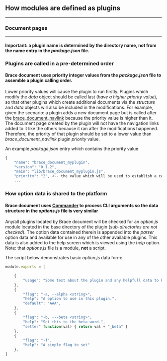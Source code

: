 ## How modules are defined as plugins 

---
### Document pages

---

#### Important: a plugin name is determined by the directory name, **not** from the name entry in the *package.json* file.

### Plugins are called in a pre-determined order 
#### Brace document uses priority integer values from the *package.json* file to assemble a plugin calling order. 
Lower priority values will cause the plugin to run firstly. Plugins which modify the *data* object should be called last (*have a higher priority value*), so that other plugins which create additional documents via the *structure* and *data* objects will also be included in the modifications. For example, given the scenario: a plugin adds a new document page but is called after the [brace_document_navlink](https://npmjs.org/packages/brace_document_navlink) because the priority value is higher than it. The document page created by the plugin will not have the navigation links added to it like the others because it ran after the modifications happened. Therefore, the priority of that plugin should be set to a lower value than *brace_document_navlink* plugin *priority* value.

An example *package.json* entry which contains the priority value:
```javascript
{
	"name": "brace_document_myplugin",
	"version": "0.1.2",
	"main": "lib/brace_document_myplugin.js",
	"priority": "2", <-- the value which will be used to establish a calling order.
	...
```

### How option data is shared to the platform 
#### Brace document uses [Commander](https://npmjs.org/packages/commander) to process CLI arguments so the data structure in the *options.js* file is very similar
Any/all plugins located by Brace document will be checked for an *option.js* module located in the base directory of the plugin (*sub-directories are not checked*). The option data contained therein is appended into the *parser* option data and available for use in any of the other available plugins. This data is also added to the help screen which is viewed using the *help* option. 
Note: that *options.js* file is a module, **not** a script.

The script below demonstrates basic *option.js* data form:

```javascript
module.exports = [

	{ 
		"usage": "Some text about the plugin and any helpfull data to know when at the command line."
	},
	{
		"flag": "-a, --alpha <string>", 
		"help": "A option to use in this plugin.",
		"default": "AAA", 
	},
	{
		"flag": "-b, ---beta <string>", 
		"help": "Set this to the beta word.",
		"setter" function(val) { return val + "_beta" } 
	},
	{
		"flag": "-f", 
		"help": "A simple flag to set"
	},
]
```

